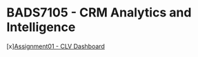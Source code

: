# BADS7105 - CRM Analytics and Intelligence

[x][Assignment01 - CLV Dashboard](https://github.com/Nasalinn/BADS7105-CM-Analytics/tree/main/Assignment01%20-%20CLV%20Dashboard)
